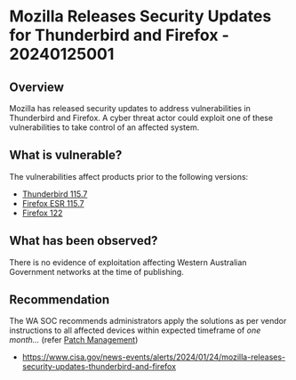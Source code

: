 # Mozilla Releases Security Updates for Thunderbird and Firefox - 20240125001

## Overview

Mozilla has released security updates to address vulnerabilities in Thunderbird and Firefox. A cyber threat actor could exploit one of these vulnerabilities to take control of an affected system.

## What is vulnerable?

The vulnerabilities affect products prior to the following versions:

- [Thunderbird 115.7](https://www.mozilla.org/en-US/security/advisories/mfsa2024-04/)
- [Firefox ESR 115.7](https://www.mozilla.org/en-US/security/advisories/mfsa2024-02/)
- [Firefox 122](https://www.mozilla.org/en-US/security/advisories/mfsa2024-01/)

## What has been observed?

There is no evidence of exploitation affecting Western Australian Government networks at the time of publishing.

## Recommendation

The WA SOC recommends administrators apply the solutions as per vendor instructions to all affected devices within expected timeframe of *one month...* (refer [Patch Management](../guidelines/patch-management.md))

- https://www.cisa.gov/news-events/alerts/2024/01/24/mozilla-releases-security-updates-thunderbird-and-firefox
